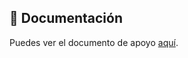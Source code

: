 
## 📄 Documentación

Puedes ver el documento de apoyo [aquí](docs/Curso%20de%20Microservicios%20.pdf).


